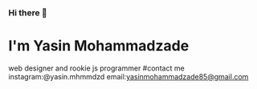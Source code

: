 ### Hi there 👋
# I'm Yasin Mohammadzade
web designer and rookie js programmer
#contact me
instagram:@yasin.mhmmdzd
email:yasinmohammadzade85@gmail.com
